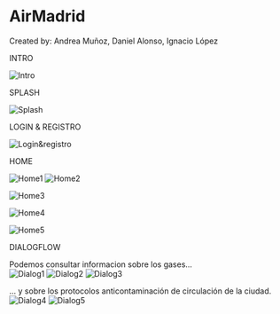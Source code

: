# AirMadrid
Created by: Andrea Muñoz, Daniel Alonso, Ignacio López

INTRO


![Intro](https://github.com/2DAMUE/pi1920v-danaan/blob/master/images_readme/Intro.png)


SPLASH


![Splash](https://github.com/2DAMUE/pi1920v-danaan/blob/master/images_readme/splash.png)


LOGIN & REGISTRO


![Login&registro](https://github.com/2DAMUE/pi1920v-danaan/blob/master/images_readme/Login&Reg.png)


HOME


![Home1](https://github.com/2DAMUE/pi1920v-danaan/blob/master/images_readme/home_verde1.png)
![Home2](https://github.com/2DAMUE/pi1920v-danaan/blob/master/images_readme/home_verde2.png)

![Home3](https://github.com/2DAMUE/pi1920v-danaan/blob/master/images_readme/home_colores.png)

![Home4](https://github.com/2DAMUE/pi1920v-danaan/blob/master/images_readme/datos_gases.png)

![Home5](https://github.com/2DAMUE/pi1920v-danaan/blob/master/images_readme/recomendaciones_salud.png)


DIALOGFLOW

Podemos consultar informacion sobre los gases...<br/>
![Dialog1](https://github.com/2DAMUE/pi1920v-danaan/blob/master/images_readme/dialog1.png)
![Dialog2](https://github.com/2DAMUE/pi1920v-danaan/blob/master/images_readme/dialog2.png)
![Dialog3](https://github.com/2DAMUE/pi1920v-danaan/blob/master/images_readme/dialog3.png)

... y sobre los protocolos anticontaminación de circulación de la ciudad.<br/>
![Dialog4](https://github.com/2DAMUE/pi1920v-danaan/blob/master/images_readme/dialog4.png)
![Dialog5](https://github.com/2DAMUE/pi1920v-danaan/blob/master/images_readme/dialog5.png)



